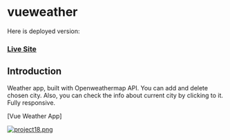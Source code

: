 # vueweather

Here is deployed version:
### [Live Site](https://vue-weather-appp.netlify.app/)

## Introduction

Weather app, built with Openweathermap API. 
You can add and delete chosen city. 
Also, you can check the info about current city by clicking to it.
Fully responsive.

[Vue Weather App]

[![project18.png](https://i.postimg.cc/tC38R9MT/project18.png)](https://postimg.cc/sv2TwCyd)

